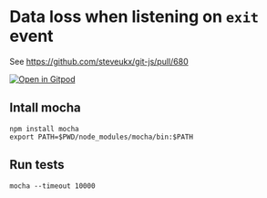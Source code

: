 # Data loss when listening on `exit` event

See https://github.com/steveukx/git-js/pull/680

[![Open in Gitpod](https://gitpod.io/button/open-in-gitpod.svg)](https://gitpod.io/#https://github.com/ericcitaire/steveukx-git-js-pull-680-2)

## Intall mocha

```
npm install mocha
export PATH=$PWD/node_modules/mocha/bin:$PATH
```

## Run tests

```
mocha --timeout 10000
```